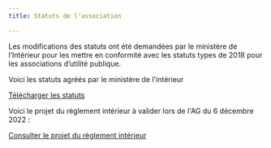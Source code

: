 ```yaml
---
title: Statuts de l'association

---
```

Les modifications des statuts ont été demandées par le ministère de l’Intérieur pour les mettre en conformité avec les statuts types de 2018 pour les associations d’utilité publique.

Voici les statuts agréés par le ministère de l'intérieur

[Télécharger les statuts](/fichiers/statuts-du-7-_09_2020.pdf)

Voici le projet du règlement intérieur à valider lors de l'AG du 6 décembre 2022 :

[Consulter le projet du règlement intérieur](/fichiers/reglmt-int-10-2023-entete.pdf)